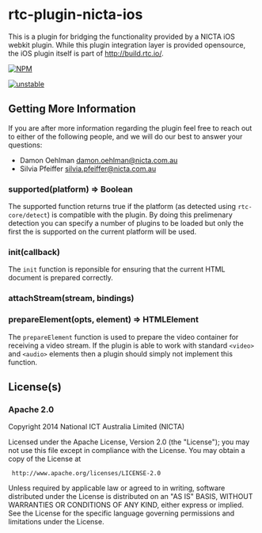 # rtc-plugin-nicta-ios

This is a plugin for bridging the functionality provided by a NICTA iOS webkit plugin.
While this plugin integration layer is provided opensource, the iOS plugin itself is
part of http://build.rtc.io/.


[![NPM](https://nodei.co/npm/rtc-plugin-nicta-ios.png)](https://nodei.co/npm/rtc-plugin-nicta-ios/)

[![unstable](https://img.shields.io/badge/stability-unstable-yellowgreen.svg)](https://github.com/dominictarr/stability#unstable) 

## Getting More Information

If you are after more information regarding the plugin feel free to
reach out to either of the following people, and we will do our best
to answer your questions:

- Damon Oehlman <damon.oehlman@nicta.com.au>
- Silvia Pfeiffer <silvia.pfeiffer@nicta.com.au>

### supported(platform) => Boolean

The supported function returns true if the platform (as detected using
`rtc-core/detect`) is compatible with the plugin. By doing this prelimenary
detection you can specify a number of plugins to be loaded but only
the first the is supported on the current platform will be used.

### init(callback)

The `init` function is reponsible for ensuring that the current HTML
document is prepared correctly.

### attachStream(stream, bindings)

### prepareElement(opts, element) => HTMLElement

The `prepareElement` function is used to prepare the video container
for receiving a video stream.  If the plugin is able to work with
standard `<video>` and `<audio>` elements then a plugin should simply
not implement this function.

## License(s)

### Apache 2.0

Copyright 2014 National ICT Australia Limited (NICTA)

   Licensed under the Apache License, Version 2.0 (the "License");
   you may not use this file except in compliance with the License.
   You may obtain a copy of the License at

     http://www.apache.org/licenses/LICENSE-2.0

   Unless required by applicable law or agreed to in writing, software
   distributed under the License is distributed on an "AS IS" BASIS,
   WITHOUT WARRANTIES OR CONDITIONS OF ANY KIND, either express or implied.
   See the License for the specific language governing permissions and
   limitations under the License.
